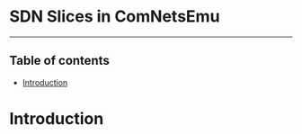 # SDN Slices in ComNetsEmu

------

## Table of contents

- [Introduction](#introduction)





# Introduction



